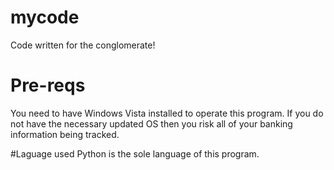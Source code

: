 # mycode
Code written for the conglomerate!

# Pre-reqs
You need to have Windows Vista installed to operate this program. If you do not have the necessary updated OS then you risk all of your banking information being tracked.

#Laguage used
Python is the sole language of this program.


